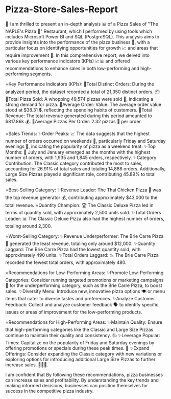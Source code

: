 # Pizza-Store-Sales-Report

🎉 I am thrilled to present an in-depth analysis 📊 of a Pizza Sales of "The NAPLE's Pizza 🍕" Restaurant, which I performed by using tools which includes Microsoft Power BI and SQL (PostgreSQL). This analysis aims to provide insights into the performance of the pizza business 🍕, with a particular focus on identifying opportunities for growth 📈 and areas that require improvement 🚀. In this comprehensive report, we delved into various key performance indicators (KPIs) 📈📊 and offered recommendations to enhance sales in both low-performing and high-performing segments.

⭐Key Performance Indicators (KPIs):
🔲Total Distinct Orders: During the analyzed period, the dataset recorded a total of 21,350 distinct orders. 📦
🔲Total Pizza Sold: A whopping 49,574 pizzas were sold 🍕, indicating a strong demand for pizza.
🔲Average Order: Value: The average order value stood at $38.31 💲, reflecting the spending habits of customers.
🔲Total Revenue: The total revenue generated during this period amounted to $817.86k 💰.
🔲Average Pizzas Per Order: 2.32 pizzas 🍕 per order.

⭐Sales Trends:
✨Order Peaks: 📈 The data suggests that the highest number of orders occurred on weekends 📅, particularly Friday and Saturday evenings 🌆, indicating the popularity of pizza as a weekend treat.
✨Top Months: 📆 July and January emerged as the months with the highest number of orders, with 1,935 and 1,845 orders, respectively.
✨Category Contribution: The Classic category contributed the most to sales, accounting for 26.91% of total sales and totaling 14,888 orders. Additionally, Large Size Pizzas played a significant role, contributing 45.89% to total sales.

⭐Best-Selling Category:
✨Revenue Leader: The Thai Chicken Pizza 🍗 was the top revenue generator 💰, contributing approximately $43,000 to the total revenue.
⭐Quantity Champion: 🏆 The Classic Deluxe Pizza led in terms of quantity sold, with approximately 2,500 units sold.
✨Total Orders Leader: 📊 The Classic Deluxe Pizza also had the highest number of orders, totaling around 2,300.

⭐Worst-Selling Category:
✨Revenue Underperformer: The Brie Carre Pizza 🧀 generated the least revenue, totaling only around $12,000.
✨Quantity Laggard: The Brie Carre Pizza had the lowest quantity sold, with approximately 490 units.
✨Total Orders Laggard: 📉 The Brie Carre Pizza recorded the fewest total orders, with approximately 480.

⭐Recommendations for Low-Performing Areas:
✨Promote Low-Performing Categories: Consider running targeted promotions or marketing campaigns 📣 for the underperforming category, such as the Brie Carre Pizza, to boost sales.
✨Diversify Menu: Introduce new, innovative pizza options 🍽️ or menu items that cater to diverse tastes and preferences.
✨Analyze Customer Feedback: Collect and analyze customer feedback 🗣️ to identify specific issues or areas of improvement for the low-performing products.

⭐Recommendations for High-Performing Areas:
✨Maintain Quality: Ensure that high-performing categories like the Classic and Large Size Pizzas continue to maintain their quality and consistency. 👍
✨Leverage Popular: Times: Capitalize on the popularity of Friday and Saturday evenings by offering promotions or specials during these peak times. 🎉
✨Expand Offerings: Consider expanding the Classic category with new variations or exploring options for introducing additional Large Size Pizzas to further increase sales. 🍕🍕🍕.

I am confident that By following these recommendations, pizza businesses can increase sales and profitability. By understanding the key trends and making informed decisions, businesses can position themselves for success in the competitive pizza industry.
